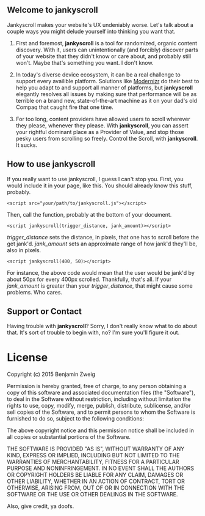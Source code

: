 ## [<span class="octicon octicon-link"></span>](#welcome-to-github-pages)Welcome to **jankyscroll**

Jankyscroll makes your website's UX undeniably worse. Let's talk about a couple ways you might delude yourself into thinking you want that.

1.  First and foremost, **jankyscroll** is a tool for randomized, organic content discovery. With it, users can unintentionally (and forcibly) discover parts of your website that they didn't know or care about, and probably still won't. Maybe that's something you want. I don't know.

2.  In today's diverse device ecosystem, it can be a real challenge to support every availible platform. Solutions like [Modernizr](http://modernizr.com/) do their best to help you adapt to and support all manner of platforms, but **jankyscroll** elegantly resolves all issues by making sure that performance will be as terrible on a brand new, state-of-the-art machine as it on your dad's old Compaq that caught fire that one time.

3.  For too long, content providers have allowed users to scroll wherever they please, whenever they please. With **jankyscroll**, you can assert your rightful dominant place as a Provider of Value, and stop those pesky users from scrolling so freely. Control the Scroll, with **jankyscroll**. It sucks.

## [<span class="octicon octicon-link"></span>](#how-to)How to use **jankyscroll**

If you really want to use jankyscroll, I guess I can't stop you. First, you would include it in your page, like this. You should already know this stuff, probably.

    <script src="your/path/to/jankyscroll.js"></script>

Then, call the function, probably at the bottom of your document.

    <script jankyscroll(trigger_distance, jank_amount)></script>

_trigger_distance_ sets the distance, in pixels, that one has to scroll before the get jank'd. _jank_amount_ sets an approximate range of how jank'd they'll be, also in pixels.

    <script jankyscroll(400, 50)></script>

For instance, the above code would mean that the user would be jank'd by about 50px for every 400px scrolled. Thankfully, that's all. If your _jank_amount_ is greater than your _trigger_distance_, that might cause some problems. Who cares.

## [<span class="octicon octicon-link"></span>](#support-or-contact)Support or Contact

Having trouble with **jankyscroll**? Sorry, I don't really know what to do about that. It's sort of trouble to begin with, no? I'm sure you'll figure it out.
# License
Copyright (c) 2015 Benjamin Zweig

Permission is hereby granted, free of charge, to any person obtaining a copy of this software and associated documentation files (the "Software"), to deal in the Software without restriction, including without limitation the rights to use, copy, modify, merge, publish, distribute, sublicense, and/or sell copies of the Software, and to permit persons to whom the Software is furnished to do so, subject to the following conditions:

The above copyright notice and this permission notice shall be included in all copies or substantial portions of the Software.

THE SOFTWARE IS PROVIDED "AS IS", WITHOUT WARRANTY OF ANY KIND, EXPRESS OR IMPLIED, INCLUDING BUT NOT LIMITED TO THE WARRANTIES OF MERCHANTABILITY, FITNESS FOR A PARTICULAR PURPOSE AND NONINFRINGEMENT. IN NO EVENT SHALL THE AUTHORS OR COPYRIGHT HOLDERS BE LIABLE FOR ANY CLAIM, DAMAGES OR OTHER LIABILITY, WHETHER IN AN ACTION OF CONTRACT, TORT OR OTHERWISE, ARISING FROM, OUT OF OR IN CONNECTION WITH THE SOFTWARE OR THE USE OR OTHER DEALINGS IN THE SOFTWARE.

Also, give credit, ya doofs.
